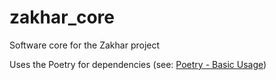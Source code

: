 # zakhar_core

Software core for the Zakhar project

Uses the Poetry for dependencies (see: [Poetry - Basic Usage](https://python-poetry.org/docs/basic-usage/#installing-dependencies))